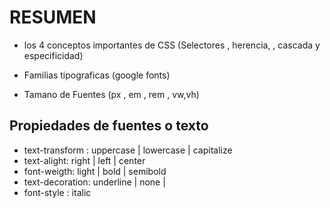 # RESUMEN

- los 4 conceptos importantes de CSS (Selectores , herencia, , cascada y especificidad)

- Familias tipograficas (google fonts)

- Tamano de Fuentes (px , em , rem , vw,vh)


## Propiedades de fuentes o texto

- text-transform : uppercase | lowercase | capitalize
- text-alight: right | left | center
- font-weigth: light | bold | semibold
- text-decoration: underline | none |
- font-style : italic